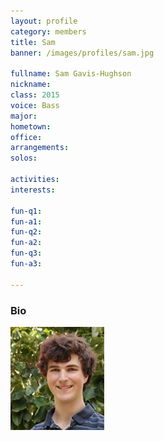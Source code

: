 ```yaml
---
layout: profile
category: members
title: Sam
banner: /images/profiles/sam.jpg

fullname: Sam Gavis-Hughson
nickname: 
class: 2015
voice: Bass
major: 
hometown: 
office: 
arrangements: 
solos: 

activities: 
interests: 

fun-q1: 
fun-a1: 
fun-q2: 
fun-a2: 
fun-q3: 
fun-a3: 

---
```


### Bio

![Sam](/images/members/current/sam.jpg)

